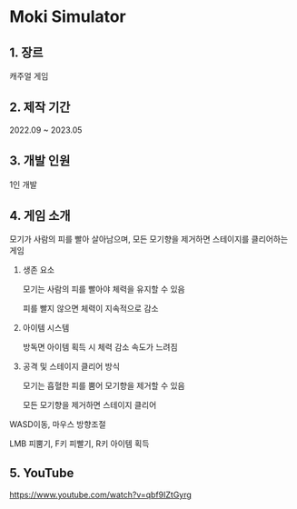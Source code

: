 # Moki Simulator
## 1. 장르 

캐주얼 게임
## 2. 제작 기간 

2022.09 ~ 2023.05
## 3. 개발 인원

1인 개발
## 4. 게임 소개

모기가 사람의 피를 빨아 살아남으며, 모든 모기향을 제거하면 스테이지를 클리어하는 게임

1. 생존 요소
   
   모기는 사람의 피를 빨아야 체력을 유지할 수 있음

   피를 빨지 않으면 체력이 지속적으로 감소
   

2. 아이템 시스템

   방독면 아이템 획득 시 체력 감소 속도가 느려짐
   

3. 공격 및 스테이지 클리어 방식
   
   모기는 흡혈한 피를 뿜어 모기향을 제거할 수 있음

   모든 모기향을 제거하면 스테이지 클리어
   


WASD이동, 마우스 방향조절

LMB 피뿜기, F키 피빨기, R키 아이템 획득


## 5. YouTube
<https://www.youtube.com/watch?v=qbf9IZtGyrg>
